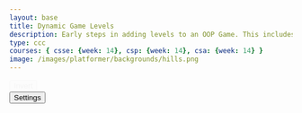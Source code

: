 ```yaml
---
layout: base
title: Dynamic Game Levels
description: Early steps in adding levels to an OOP Game. This includes basic animations left-right-jump, multiple backgrounds, and simple callback to terminate each level.
type: ccc
courses: { csse: {week: 14}, csp: {week: 14}, csa: {week: 14} }
image: /images/platformer/backgrounds/hills.png
---
```


<style>
    #gameBegin, #controls, #gameOver, #settings {
      position: relative;
        z-index: 2; /*Ensure the controls are on top*/
    }

    .sidenav {
      position: fixed;
      height: 100%; /* 100% Full-height */
      width: 0px; /* 0 width - change this with JavaScript */
      z-index: 3; /* Stay on top */
      top: 0; /* Stay at the top */
      left: 0;
      overflow-x: hidden; /* Disable horizontal scroll */
      padding-top: 60px; /* Place content 60px from the top */
      transition: 0.5s; /* 0.5 second transition effect to slide in the sidenav */
      background-color: black; 
    }

    #toggleCanvasEffect, #background, #foreground, #platform {
      animation: fadein 1s;
    }

    #startGame {
      animation: flash 0.5s infinite;
    }

    @keyframes flash {
      50% {
        opacity: 0;
      }
    }

    @keyframes fadeout {
      from {opacity: 1}
      to {opacity: 0}
    }

    @keyframes fadein {
      from {opacity: 0}
      to {opacity: 1}
    }
</style>

<!-- Load the YouTube Iframe API script -->
<script async src="https://www.youtube.com/iframe_api"></script>

<!-- Prepare DOM elements -->
<!-- Wrap both the canvas and controls in a container div -->
<div id="canvasContainer">
    <!-- Add this div to contain the YouTube video player -->
    <div id="youtubePlayer"></div>
    <div id="mySidebar" class="sidenav">
      <a href="javascript:void(0)" id="toggleSettingsBar1" class="closebtn">&times;</a>
    </div>
    <div id="canvasContainer">
    <div id="gameBegin" hidden>
        <button id="startGame">Start Game</button>
    </div>
    <div id="controls"> <!-- Controls -->
        <!-- Background controls -->
        <button id="toggleCanvasEffect">Invert</button>
    </div>
    <div id="settings"> <!-- Controls -->
        <!-- Background controls -->
        <button id="toggleSettingsBar">Settings</button>
    </div>
    <div id="gameOver" hidden>
        <button id="restartGame">Restart</button>
    </div>
    </div>
</div>

<script type="module">
    // Imports
    import GameEnv from '{{site.baseurl}}/assets/js/platformer/GameEnv.js';
    import GameLevel from '{{site.baseurl}}/assets/js/platformer/GameLevel.js';
    import GameControl from '{{site.baseurl}}/assets/js/platformer/GameControl.js';
    import Controller from '/csse-er/assets/js/platformer/Controller.js';

    var myController = new Controller();

    /*  ==========================================
     *  ======= Data Definitions =================
     *  ==========================================
    */

    // Define assets for the game
    var assets = {
      obstacles: {
        tube: { src: "/images/platformer/obstacles/tube.png" },
      },
      platforms: {
        grass: { src: "/images/platformer/platforms/grass.png" },
        alien: { src: "/images/platformer/platforms/alien.png" },
      },
      jumpPlatforms: {
        brick: {src: "/images/platformer/platforms/brick_wall.png"}
      },
      coins: {
        gold_coin: {src: "/images/platformer/sprites/Coin.png"}
      },
      backgrounds: {
        start: { src: "/images/platformer/backgrounds/home.png" },
        hills: { src: "/images/platformer/backgrounds/hills.png" },
        planet: { src: "/images/platformer/backgrounds/planet.jpg" },
        castles: { src: "/images/platformer/backgrounds/castles.png" },
        mountains: { src: "/images/platformer/backgrounds/mountains.jpg" },
        end: { src: "/images/platformer/backgrounds/game_over.png" },
      },
      players: {
        mario: {
          src: "/images/platformer/sprites/mario.png",
          width: 256,
          height: 256,
          // idle: { row: 12, frames: 1, idleFrame: { column: 1, frames: 0} },
          w: { row: 10, frames: 15 },
          wa: { row: 11, frames: 15 },
          wd: { row: 10, frames: 15 },
          a: { row: 3, frames: 7, idleFrame: { column: 7, frames: 0 } },
          s: { row: 12, frames: 15 },
          d: { row: 2, frames: 7, idleFrame: { column: 7, frames: 0 } },
          // runningLeft: { row: 3, frame: 7 idleFrame: { column: 7, frames: 0 } },
          // runningRight: { row: 2, frame: 7, idleFrame: { column: 7, frames: 0 } },
        },
        monkey: {
          src: "/images/platformer/sprites/monkey.png",
          width: 40,
          height: 40,
          w: { row: 9, frames: 15 },
          wa: { row: 9, frames: 15 },
          wd: { row: 9, frames: 15 },
          a: { row: 1, frames: 15, idleFrame: { column: 7, frames: 0 } },
          s: { row: 12, frames: 15 },
          d: { row: 0, frames: 15, idleFrame: { column: 7, frames: 0 } }
        },
        /* lopez: {
          src: "/images/platformer/sprites/lopezanimation.png", // Modify this to match your file path
          width: 46,
          height: 52.5,
          idle: { row: 6, frames: 1, idleFrame: {column: 1, frames: 0} },
          a: { row: 1, frames: 4, idleFrame: { column: 1, frames: 0 } }, // Right Movement
          d: { row: 2, frames: 4, idleFrame: { column: 1, frames: 0 } }, // Left Movement 
          runningLeft: { row: 5, frames: 4, idleFrame: {column: 1, frames: 0} },
          runningRight: { row: 4, frames: 4, idleFrame: {column: 1, frames: 0} },
          s: {}, // Stop the movement 
        }, */
      },
      enemies: {
        goomba: {
          src: "/images/platformer/sprites/goomba.png",
          width: 448,
          height: 452,
        }
      }
    }

    // add File to assets, ensure valid site.baseurl
    Object.keys(assets).forEach(category => {
      Object.keys(assets[category]).forEach(assetName => {
        assets[category][assetName]['file'] = "{{site.baseurl}}" + assets[category][assetName].src;
      });
    });

    /*  ==========================================
     *  ===== Game Level Call Backs ==============
     *  ==========================================
    */

    // Level completion tester
    function testerCallBack() {
        // console.log(GameEnv.player?.x)
        if (GameEnv.player?.x > GameEnv.innerWidth) {
            return true;
        } else {
            return false;
        }
    }

    // Helper function for button click
    function waitForButton(buttonName) {
      // resolve the button click
      return new Promise((resolve) => {
          const waitButton = document.getElementById(buttonName);
          const waitButtonListener = () => {
              resolve(true);
          };
          waitButton.addEventListener('click', waitButtonListener);
      });
    }

    // Start button callback
    async function startGameCallback() {
      const id = document.getElementById("gameBegin");
      id.hidden = false;

      // Start playing the YouTube video
      if (youtubePlayer) {
          youtubePlayer.playVideo();
      }

      // Use waitForRestart to wait for the restart button click
      await waitForButton('startGame');
      id.hidden = true;

      return true;
    }

    // Home screen exits on Game Begin button
    function homeScreenCallback() {
      // gameBegin hidden means the game has started
      const id = document.getElementById("gameBegin");
      return id.hidden;
    }

    // Game Over callback
    async function gameOverCallBack() {
      const id = document.getElementById("gameOver");
      id.hidden = false;

      // Use waitForRestart to wait for the restart button click
      await waitForButton('restartGame');
      id.hidden = true;

      // Change currentLevel to start/restart value of null
      GameEnv.currentLevel = null;

      return true;
    }

    /*  ==========================================
     *  ========== Game Level setup ==============
     *  ==========================================
     * Start/Home sequence
     * a.) the start level awaits for button selection
     * b.) the start level automatically cycles to home level
     * c.) the home advances to the 1st game level when the button selection is made
    */
    // Start/Home screens
    new GameLevel( {tag: "start", callback: startGameCallback } );
    new GameLevel( {tag: "home", foreground: assets.backgrounds.start, callback: homeScreenCallback } );
    // Game screens
    new GameLevel( {tag: "hills", background: assets.backgrounds.mountains, foreground: assets.backgrounds.hills, platform: assets.platforms.grass, jumpPlatform: assets.jumpPlatforms.brick, coin: assets.coins.gold_coin, player: assets.players.mario, enemy: assets.enemies.goomba, tube: assets.obstacles.tube, callback: testerCallBack } );
    new GameLevel( {tag: "alien", foreground: assets.backgrounds.planet, platform: assets.platforms.alien, player: assets.players.monkey, callback: testerCallBack } );
    // Game Over screen
    new GameLevel( {tag: "end", foreground: assets.backgrounds.end, callback: gameOverCallBack } );

    /*  ==========================================
     *  ========== Game Control ==================
     *  ==========================================
    */

    // Define the YouTube video ID
const youtubeVideoId = '3ijDdxmoiX0';

// Initialize the YouTube video player
let youtubePlayer;
function onYouTubeIframeAPIReady() {
    youtubePlayer = new YT.Player('youtubePlayer', {
        height: '0',
        width: '0',
        videoId: youtubeVideoId,
        playerVars: {
            autoplay: 1,
            loop: 1,
            controls: 0,
            showinfo: 0,
            mute: 0,
        },
        events: {
            onReady: onPlayerReady
        }
    });
}

// Callback function when the YouTube player is ready
function onPlayerReady(event) {
    // Uncomment the following line if you want the video to start playing immediately
    event.target.playVideo();
}

// Add the onYouTubeIframeAPIReady function to the global scope
window.onYouTubeIframeAPIReady = onYouTubeIframeAPIReady;


  // create listeners
  toggleCanvasEffect.addEventListener('click', GameEnv.toggleInvert);
  window.addEventListener('resize', GameEnv.resize);

  // start game
  GameControl.gameLoop();
    
  // Initialize Local Storage
  myController.initialize();
    
  var table = myController.levelTable;
    document.getElementById("mySidebar").append(table);

  var toggle = false;
    function toggleWidth(){
      toggle = !toggle;
      document.getElementById("mySidebar").style.width = toggle?"250px":"0px";
    }
    document.getElementById("toggleSettingsBar").addEventListener("click",toggleWidth);
    document.getElementById("toggleSettingsBar1").addEventListener("click",toggleWidth);
    
</script>